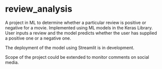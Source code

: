 # review_analysis
A project in ML to determine whether a particular review is positive or negative for a movie. Implemented using ML models in the Keras Library.
User inputs a review and the model predicts whether the user has supplied a positive one or a negative one.

The deployment of the model using Streamlit is in development.

Scope of the project could be extended to monitor comments on social media.
